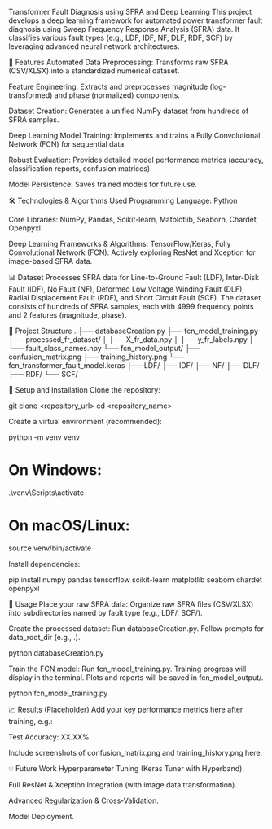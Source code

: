 Transformer Fault Diagnosis using SFRA and Deep Learning
This project develops a deep learning framework for automated power transformer fault diagnosis using Sweep Frequency Response Analysis (SFRA) data. It classifies various fault types (e.g., LDF, IDF, NF, DLF, RDF, SCF) by leveraging advanced neural network architectures.

🚀 Features
Automated Data Preprocessing: Transforms raw SFRA (CSV/XLSX) into a standardized numerical dataset.

Feature Engineering: Extracts and preprocesses magnitude (log-transformed) and phase (normalized) components.

Dataset Creation: Generates a unified NumPy dataset from hundreds of SFRA samples.

Deep Learning Model Training: Implements and trains a Fully Convolutional Network (FCN) for sequential data.

Robust Evaluation: Provides detailed model performance metrics (accuracy, classification reports, confusion matrices).

Model Persistence: Saves trained models for future use.

🛠️ Technologies & Algorithms Used
Programming Language: Python

Core Libraries: NumPy, Pandas, Scikit-learn, Matplotlib, Seaborn, Chardet, Openpyxl.

Deep Learning Frameworks & Algorithms: TensorFlow/Keras, Fully Convolutional Network (FCN). Actively exploring ResNet and Xception for image-based SFRA data.

📊 Dataset
Processes SFRA data for Line-to-Ground Fault (LDF), Inter-Disk Fault (IDF), No Fault (NF), Deformed Low Voltage Winding Fault (DLF), Radial Displacement Fault (RDF), and Short Circuit Fault (SCF). The dataset consists of hundreds of SFRA samples, each with 4999 frequency points and 2 features (magnitude, phase).

📂 Project Structure
.
├── databaseCreation.py
├── fcn_model_training.py
├── processed_fr_dataset/
│   ├── X_fr_data.npy
│   ├── y_fr_labels.npy
│   └── fault_class_names.npy
└── fcn_model_output/
    ├── confusion_matrix.png
    ├── training_history.png
    └── fcn_transformer_fault_model.keras
├── LDF/
├── IDF/
├── NF/
├── DLF/
├── RDF/
└── SCF/

🚀 Setup and Installation
Clone the repository:

git clone <repository_url>
cd <repository_name>

Create a virtual environment (recommended):

python -m venv venv
# On Windows:
.\venv\Scripts\activate
# On macOS/Linux:
source venv/bin/activate

Install dependencies:

pip install numpy pandas tensorflow scikit-learn matplotlib seaborn chardet openpyxl

🏃 Usage
Place your raw SFRA data: Organize raw SFRA files (CSV/XLSX) into subdirectories named by fault type (e.g., LDF/, SCF/).

Create the processed dataset: Run databaseCreation.py. Follow prompts for data_root_dir (e.g., .).

python databaseCreation.py

Train the FCN model: Run fcn_model_training.py. Training progress will display in the terminal. Plots and reports will be saved in fcn_model_output/.

python fcn_model_training.py

📈 Results (Placeholder)
Add your key performance metrics here after training, e.g.:

Test Accuracy: XX.XX%

Include screenshots of confusion_matrix.png and training_history.png here.

💡 Future Work
Hyperparameter Tuning (Keras Tuner with Hyperband).

Full ResNet & Xception Integration (with image data transformation).

Advanced Regularization & Cross-Validation.

Model Deployment.
